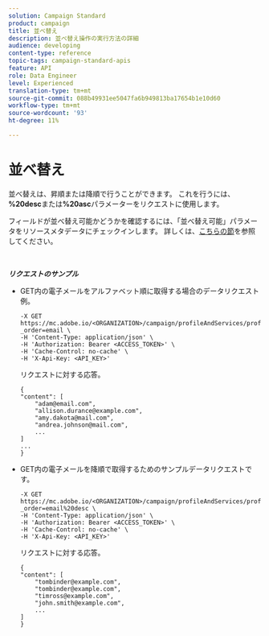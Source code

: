 ```yaml
---
solution: Campaign Standard
product: campaign
title: 並べ替え
description: 並べ替え操作の実行方法の詳細
audience: developing
content-type: reference
topic-tags: campaign-standard-apis
feature: API
role: Data Engineer
level: Experienced
translation-type: tm+mt
source-git-commit: 088b49931ee5047fa6b949813ba17654b1e10d60
workflow-type: tm+mt
source-wordcount: '93'
ht-degree: 11%

---
```



# 並べ替え

並べ替えは、昇順または降順で行うことができます。 これを行うには、**%20desc**&#x200B;または&#x200B;**%20asc**&#x200B;パラメーターをリクエストに使用します。

フィールドが並べ替え可能かどうかを確認するには、「並べ替え可能」パラメータをリソースメタデータにチェックインします。 詳しくは、[こちらの節](../../api/using/metadata-mechanism.md)を参照してください。

<br/>

***リクエストのサンプル***

* GET内の電子メールをアルファベット順に取得する場合のデータリクエスト例。

   ```
   -X GET https://mc.adobe.io/<ORGANIZATION>/campaign/profileAndServices/profile/email/email?_order=email \
   -H 'Content-Type: application/json' \
   -H 'Authorization: Bearer <ACCESS_TOKEN>' \
   -H 'Cache-Control: no-cache' \
   -H 'X-Api-Key: <API_KEY>'
   ```

   リクエストに対する応答。

   ```
   {
   "content": [
       "adam@email.com",
       "allison.durance@example.com",
       "amy.dakota@mail.com",
       "andrea.johnson@mail.com",
       ...
   ]
   ...
   }
   ```

* GET内の電子メールを降順で取得するためのサンプルデータリクエストです。

   ```
   -X GET https://mc.adobe.io/<ORGANIZATION>/campaign/profileAndServices/profile/email?_order=email%20desc \
   -H 'Content-Type: application/json' \
   -H 'Authorization: Bearer <ACCESS_TOKEN>' \
   -H 'Cache-Control: no-cache' \
   -H 'X-Api-Key: <API_KEY>'
   ```

   リクエストに対する応答。

   ```
   {
   "content": [
       "tombinder@example.com",
       "tombinder@example.com",
       "timross@example.com",
       "john.smith@example.com",
       ...
   ]
   }
   ```
